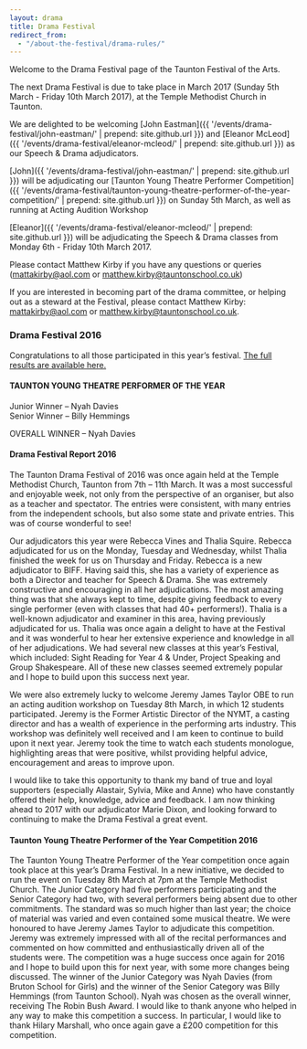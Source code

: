 ```yaml
---
layout: drama
title: Drama Festival
redirect_from:
  - "/about-the-festival/drama-rules/"
---
```


Welcome to the Drama Festival page of the Taunton Festival of the Arts. 

The next Drama Festival is due to take place in March 2017 (Sunday 5th March - Friday 10th March 2017), at the Temple Methodist Church in Taunton.

We are delighted to be welcoming [John Eastman]({{ '/events/drama-festival/john-eastman/' | prepend: site.github.url }}) and [Eleanor McLeod]({{ '/events/drama-festival/eleanor-mcleod/' | prepend: site.github.url }}) as our Speech & Drama adjudicators.

[John]({{ '/events/drama-festival/john-eastman/' | prepend: site.github.url }}) will be adjudicating our [Taunton Young Theatre Performer Competition]({{ '/events/drama-festival/taunton-young-theatre-performer-of-the-year-competition/' | prepend: site.github.url }}) on Sunday 5th March, as well as running at Acting Audition Workshop

[Eleanor]({{ '/events/drama-festival/eleanor-mcleod/' | prepend: site.github.url }}) will be adjudicating the Speech & Drama classes from Monday 6th - Friday 10th March 2017.

Please contact Matthew Kirby if you have any questions or queries (<a href="mailto:mattakirby@aol.com">mattakirby@aol.com</a> or <a href="mailto:matthew.kirby@tauntonschool.co.uk">matthew.kirby@tauntonschool.co.uk</a>)

If you are interested in becoming part of the drama committee, or helping out as a steward at the Festival, please contact Matthew Kirby: <a href="mailto:mattakirby@aol.com">mattakirby@aol.com</a> or <a href="mailto:matthew.kirby@tauntonschool.co.uk">matthew.kirby@tauntonschool.co.uk</a>.

<h3>Drama Festival 2016</h3>
<p>Congratulations to all those participated in this year&#8217;s festival. <a href="{{ '/2016/04/drama-festival-results-2016/' | prepend: site.github.url }}">The full results are available here.</a></p>
<h4>TAUNTON YOUNG THEATRE PERFORMER OF THE YEAR</h4>
<p>Junior Winner – Nyah Davies<br />
Senior Winner – Billy Hemmings</p>
<p>OVERALL WINNER – Nyah Davies</p>
<h4>Drama Festival Report 2016</h4>
<p>The Taunton Drama Festival of 2016 was once again held at the Temple Methodist Church, Taunton from 7th – 11th March. It was a most successful and enjoyable week, not only from the perspective of an organiser, but also as a teacher and spectator.  The entries were consistent, with many entries from the independent schools, but also some state and private entries. This was of course wonderful to see! </p>
<p>Our adjudicators this year were Rebecca Vines and Thalia Squire. Rebecca adjudicated for us on the Monday, Tuesday and Wednesday, whilst Thalia finished the week for us on Thursday and Friday. Rebecca is a new adjudicator to BIFF. Having said this, she has a variety of experience as both a Director and teacher for Speech &#038; Drama. She was extremely constructive and encouraging in all her adjudications. The most amazing thing was that she always kept to time, despite giving feedback to every single performer (even with classes that had 40+ performers!). Thalia is a well-known adjudicator and examiner in this area, having previously adjudicated for us. Thalia was once again a delight to have at the Festival and it was wonderful to hear her extensive experience and knowledge in all of her adjudications. We had several new classes at this year’s Festival, which included: Sight Reading for Year 4 &#038; Under, Project Speaking and Group Shakespeare. All of these new classes seemed extremely popular and I hope to build upon this success next year. </p>
<p>We were also extremely lucky to welcome Jeremy James Taylor OBE to run an acting audition workshop on Tuesday 8th March, in which 12 students participated.  Jeremy is the Former Artistic Director of the NYMT, a casting director and has a wealth of experience in the performing arts industry. This workshop was definitely well received and I am keen to continue to build upon it next year. Jeremy took the time to watch each students monologue, highlighting areas that were positive, whilst providing helpful advice, encouragement and areas to improve upon. </p>
<p>I would like to take this opportunity to thank my band of true and loyal supporters (especially Alastair, Sylvia, Mike and Anne) who have constantly offered their help, knowledge, advice and feedback. I am now thinking ahead to 2017 with our adjudicator Marie Dixon, and looking forward to continuing to make the Drama Festival a great event.</p>
<h4>Taunton Young Theatre Performer of the Year Competition 2016</h4>
<p>The Taunton Young Theatre Performer of the Year competition once again took place at this year’s Drama Festival. In a new initiative, we decided to run the event on Tuesday 8th March at 7pm at the Temple Methodist Church. The Junior Category had five performers participating and the Senior Category had two, with several performers being absent due to other commitments. The standard was so much higher than last year; the choice of material was varied and even contained some musical theatre. We were honoured to have Jeremy James Taylor to adjudicate this competition. Jeremy was extremely impressed with all of the recital performances and commented on how committed and enthusiastically driven all of the students were. The competition was a huge success once again for 2016 and I hope to build upon this for next year, with some more changes being discussed. The winner of the Junior Category was Nyah Davies (from Bruton School for Girls) and the winner of the Senior Category was Billy Hemmings (from Taunton School). Nyah was chosen as the overall winner, receiving The Robin Bush Award. I would like to thank anyone who helped in any way to make this competition a success. In particular, I would like to thank Hilary Marshall, who once again gave a £200 competition for this competition. </p>
